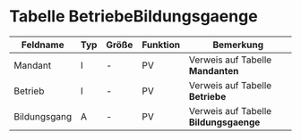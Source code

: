 # Tabelle BetriebeBildungsgaenge




| Feldname     | Typ | Größe | Funktion | Bemerkung                              |
|--------------|-----|-------|----------|----------------------------------------|
| Mandant      | I   | -     | PV       | Verweis auf Tabelle **Mandanten**      |
| Betrieb      | I   | -     | PV       | Verweis auf Tabelle **Betriebe**       |
| Bildungsgang | A   | -     | PV       | Verweis auf Tabelle **Bildungsgaenge** |


